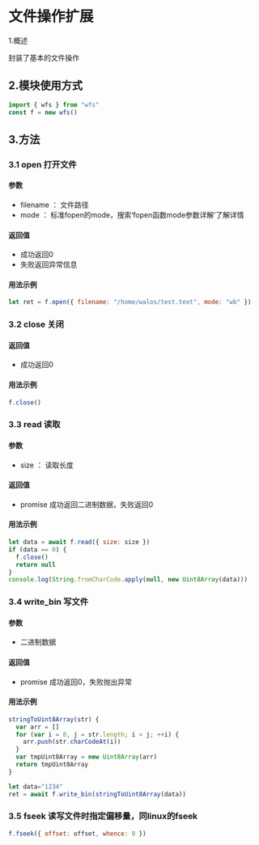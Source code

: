 # 文件操作扩展

  1.概述

封装了基本的文件操作

## 2.模块使用方式

```javascript
import { wfs } from "wfs"
const f = new wfs()
```

## 3.方法

### 3.1 open 打开文件

#### 参数

- filename ： 文件路径
- mode ： 标准fopen的mode，搜索‘fopen函数mode参数详解’了解详情 

#### 返回值

- 成功返回0
- 失败返回异常信息

#### 用法示例

```javascript
let ret = f.open({ filename: "/home/walos/test.text", mode: "wb" })
```

### 3.2 close 关闭

#### 返回值

- 成功返回0

#### 用法示例

```javascript
f.close()
```

### 3.3 read 读取

#### 参数

- size ： 读取长度

#### 返回值

- promise 成功返回二进制数据，失败返回0

#### 用法示例

```javascript
let data = await f.read({ size: size })
if (data == 0) {
  f.close()
  return null
}
console.log(String.fromCharCode.apply(null, new Uint8Array(data)))
```

### 3.4 write_bin 写文件

#### 参数

- 二进制数据

#### 返回值

- promise 成功返回0，失败抛出异常

#### 用法示例



```javascript
stringToUint8Array(str) {
  var arr = []
  for (var i = 0, j = str.length; i < j; ++i) {
    arr.push(str.charCodeAt(i))
  }
  var tmpUint8Array = new Uint8Array(arr)
  return tmpUint8Array
}

let data="1234"
ret = await f.write_bin(stringToUint8Array(data))
```

### 3.5 fseek 读写文件时指定偏移量，同linux的fseek

```javascript
f.fseek({ offset: offset, whence: 0 })
```

